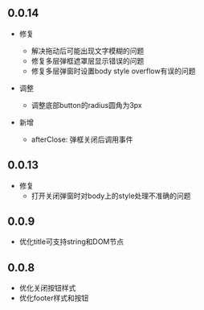 

## 0.0.14

- 修复
  - 解决拖动后可能出现文字模糊的问题
  - 修复多层弹框遮罩层显示错误的问题
  - 修复多层弹窗时设置body style overflow有误的问题

- 调整
  - 调整底部button的radius圆角为3px

- 新增
  - afterClose: 弹框关闭后调用事件

## 0.0.13

- 修复
  - 打开关闭弹窗时对body上的style处理不准确的问题


## 0.0.9

- 优化title可支持string和DOM节点


## 0.0.8

- 优化关闭按钮样式
- 优化footer样式和按钮